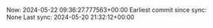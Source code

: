 Now: 2024-05-22 09:36:27.777563+00:00 Earliest commit since sync: None Last sync: 2024-05-20 21:32:12+00:00
